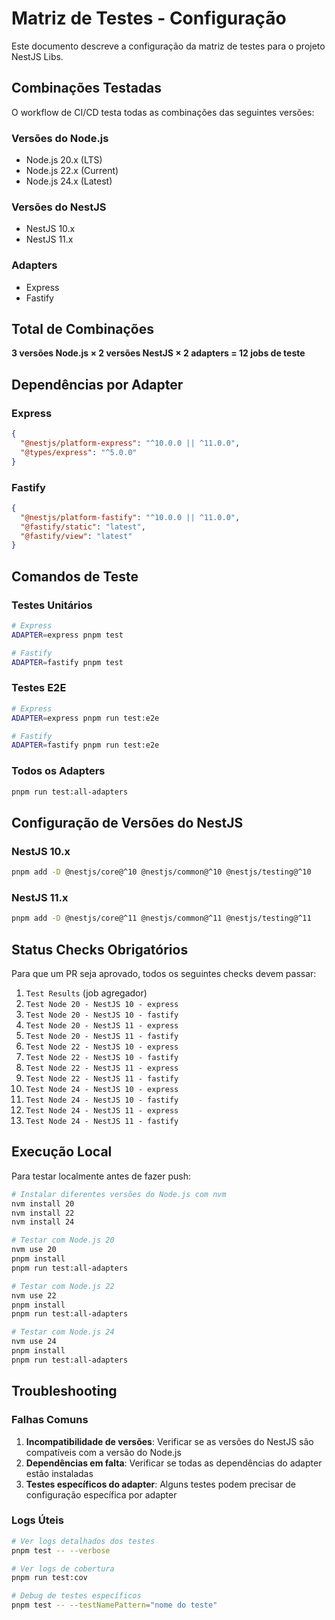 # Matriz de Testes - Configuração

Este documento descreve a configuração da matriz de testes para o projeto NestJS Libs.

## Combinações Testadas

O workflow de CI/CD testa todas as combinações das seguintes versões:

### Versões do Node.js
- Node.js 20.x (LTS)
- Node.js 22.x (Current)
- Node.js 24.x (Latest)

### Versões do NestJS
- NestJS 10.x
- NestJS 11.x

### Adapters
- Express
- Fastify

## Total de Combinações

**3 versões Node.js × 2 versões NestJS × 2 adapters = 12 jobs de teste**

## Dependências por Adapter

### Express
```json
{
  "@nestjs/platform-express": "^10.0.0 || ^11.0.0",
  "@types/express": "^5.0.0"
}
```

### Fastify
```json
{
  "@nestjs/platform-fastify": "^10.0.0 || ^11.0.0",
  "@fastify/static": "latest",
  "@fastify/view": "latest"
}
```

## Comandos de Teste

### Testes Unitários
```bash
# Express
ADAPTER=express pnpm test

# Fastify
ADAPTER=fastify pnpm test
```

### Testes E2E
```bash
# Express
ADAPTER=express pnpm run test:e2e

# Fastify
ADAPTER=fastify pnpm run test:e2e
```

### Todos os Adapters
```bash
pnpm run test:all-adapters
```

## Configuração de Versões do NestJS

### NestJS 10.x
```bash
pnpm add -D @nestjs/core@^10 @nestjs/common@^10 @nestjs/testing@^10
```

### NestJS 11.x
```bash
pnpm add -D @nestjs/core@^11 @nestjs/common@^11 @nestjs/testing@^11
```

## Status Checks Obrigatórios

Para que um PR seja aprovado, todos os seguintes checks devem passar:

1. `Test Results` (job agregador)
2. `Test Node 20 - NestJS 10 - express`
3. `Test Node 20 - NestJS 10 - fastify`
4. `Test Node 20 - NestJS 11 - express`
5. `Test Node 20 - NestJS 11 - fastify`
6. `Test Node 22 - NestJS 10 - express`
7. `Test Node 22 - NestJS 10 - fastify`
8. `Test Node 22 - NestJS 11 - express`
9. `Test Node 22 - NestJS 11 - fastify`
10. `Test Node 24 - NestJS 10 - express`
11. `Test Node 24 - NestJS 10 - fastify`
12. `Test Node 24 - NestJS 11 - express`
13. `Test Node 24 - NestJS 11 - fastify`

## Execução Local

Para testar localmente antes de fazer push:

```bash
# Instalar diferentes versões do Node.js com nvm
nvm install 20
nvm install 22
nvm install 24

# Testar com Node.js 20
nvm use 20
pnpm install
pnpm run test:all-adapters

# Testar com Node.js 22
nvm use 22
pnpm install
pnpm run test:all-adapters

# Testar com Node.js 24
nvm use 24
pnpm install
pnpm run test:all-adapters
```

## Troubleshooting

### Falhas Comuns

1. **Incompatibilidade de versões**: Verificar se as versões do NestJS são compatíveis com a versão do Node.js
2. **Dependências em falta**: Verificar se todas as dependências do adapter estão instaladas
3. **Testes específicos do adapter**: Alguns testes podem precisar de configuração específica por adapter

### Logs Úteis

```bash
# Ver logs detalhados dos testes
pnpm test -- --verbose

# Ver logs de cobertura
pnpm run test:cov

# Debug de testes específicos
pnpm test -- --testNamePattern="nome do teste"
```